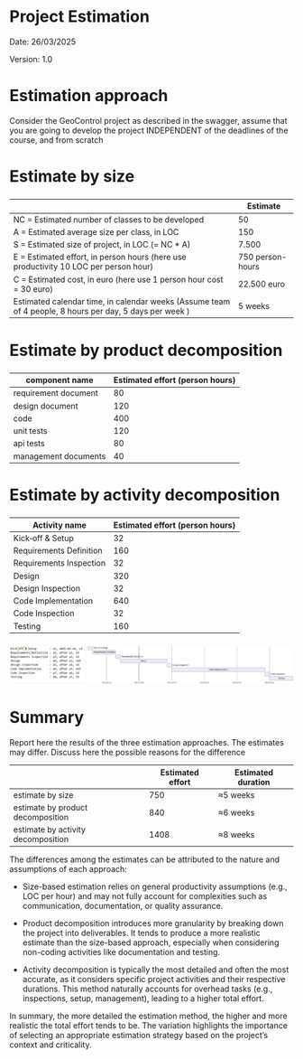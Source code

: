 # Project Estimation

Date: 26/03/2025

Version: 1.0

# Estimation approach

Consider the GeoControl project as described in the swagger, assume that you are going to develop the project INDEPENDENT of the deadlines of the course, and from scratch

# Estimate by size

###

|                                                                                                         | Estimate |
| ------------------------------------------------------------------------------------------------------- | -------- |
| NC = Estimated number of classes to be developed  |    50      |
| A = Estimated average size per class, in LOC   |     150     |
| S = Estimated size of project, in LOC (= NC \* A)  |    7.500      |
| E = Estimated effort, in person hours (here use productivity 10 LOC per person hour)    |    750 person-hours     |
| C = Estimated cost, in euro (here use 1 person hour cost = 30 euro)   |    22.500 euro      |
| Estimated calendar time, in calendar weeks (Assume team of 4 people, 8 hours per day, 5 days per week ) |   5 weeks       |

# Estimate by product decomposition

###

| component name       | Estimated effort (person hours) |
| -------------------- | ------------------------------- |
| requirement document |     80                          |
| design document      |     120                         |
| code                 |     400                         |
| unit tests           |     120                         |
| api tests            |     80                          |
| management documents |     40                          |

# Estimate by activity decomposition

###

| Activity name           | Estimated effort (person hours) |
| ----------------------- | --------------------- |
| Kick‑off & Setup        |       32               |
| Requirements Definition |       160              |
| Requirements Inspection |       32               |
| Design                  |       320              |
| Design Inspection       |       32               |
| Code Implementation     |       640             |
| Code Inspection         |       32              |
| Testing                 |       160              |

###

![geocontrol-ganttchart](img/English-GanttChart.png)

# Summary

Report here the results of the three estimation approaches. The estimates may differ. Discuss here the possible reasons for the difference

|                                    | Estimated effort | Estimated duration |
| ---------------------------------- | ---------------- | ------------------ |
| estimate by size                   |      750         |     ≈5 weeks       |
| estimate by product decomposition  |      840         |     ≈6 weeks       |
| estimate by activity decomposition |      1408        |     ≈8 weeks       |

The differences among the estimates can be attributed to the nature and assumptions of each approach:

- Size-based estimation relies on general productivity assumptions (e.g., LOC per hour) and may not fully account for complexities such as communication, documentation, or quality assurance.

- Product decomposition introduces more granularity by breaking down the project into deliverables. It tends to produce a more realistic estimate than the size-based approach, especially when considering non-coding activities like documentation and testing.

- Activity decomposition is typically the most detailed and often the most accurate, as it considers specific project activities and their respective durations. This method naturally accounts for overhead tasks (e.g., inspections, setup, management), leading to a higher total effort.

In summary, the more detailed the estimation method, the higher and more realistic the total effort tends to be. The variation highlights the importance of selecting an appropriate estimation strategy based on the project’s context and criticality.